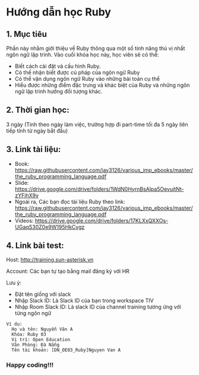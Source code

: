 # Hướng dẫn học Ruby

## 1. Mục tiêu
Phần này nhằm giới thiệu về Ruby thông qua một số tính năng thú vị nhất ngôn ngữ lập trình.
Vào cuối khóa học này, học viên sẽ có thể:
  - Biết cách cài đặt và cấu hình Ruby.
  - Có thể nhận biết được cú pháp của ngôn ngữ Ruby
  - Có thể vận dụng ngôn ngữ Ruby vào những bài toán cụ thể
  - Hiểu được những điểm đặc trưng và khác biệt của Ruby và những ngôn ngữ lập trình hướng đối tượng khác.

## 2. Thời gian học:
3 ngày (Tính theo ngày làm việc, trường hợp đi part-time tối đa 5 ngày liên tiếp tính từ ngày bắt đầu)

## 3. Link tài liệu:

- Book: https://raw.githubusercontent.com/jay3126/various_imp_ebooks/master/the_ruby_programming_language.pdf
- Slide: https://drive.google.com/drive/folders/1WdN0HyrnBsAlpa5OevuitNt-zYFjhX9v
- Ngoài ra, Các bạn đọc tài liệu Ruby theo link: https://raw.githubusercontent.com/jay3126/various_imp_ebooks/master/the_ruby_programming_language.pdf
- Videos: https://drive.google.com/drive/folders/17KLXxQXXOs-UGaqS30Z0e9W195HkCvgz

## 4. Link bài test:
Host: http://training.sun-asterisk.vn

Account: Các bạn tự tạo bằng mail đăng ký với HR

Lưu ý:
- Đặt tên giống với slack
- Nhập Slack ID: Là Slack ID của bạn trong workspace TIV
- Nhập Room Slack ID: Là slack ID của channel training tương ứng với từng ngôn ngữ
```
Ví dụ:
  Họ và tên: Nguyễn Văn A
  Khóa: Ruby 03
  Vị trí: Open Education
  Văn Phòng: Đà Nẵng
  Tên tài khoản: [DN_OE03_Ruby]Nguyen Van A
```
### Happy coding!!!
